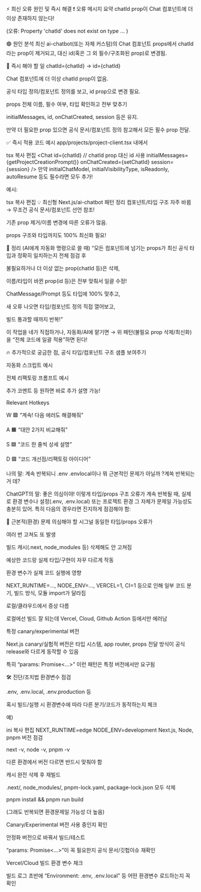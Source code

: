 ⚡️ 최신 오류 원인 및 즉시 해결
❗️ 오류 메시지 요약
chatId prop이 Chat 컴포넌트에 더 이상 존재하지 않는다!

(오류: Property 'chatId' does not exist on type ... )

🟢 원인 분석
최신 ai-chatbot(또는 자체 커스텀)의 Chat 컴포넌트 props에서
chatId라는 prop이 제거되고,
대신 id(혹은 그 외 필수/구조화된 prop)로 변경됨.

🚩 즉시 해야 할 일
chatId={chatId} → id={chatId}

Chat 컴포넌트에 더 이상 chatId prop이 없음.

공식 타입 정의/컴포넌트 정의를 보고,
id prop으로 변경 필요.

props 전체 이름, 필수 여부, 타입 확인하고 전부 맞추기

initialMessages, id, onChatCreated, session 등은 유지.

만약 더 필요한 prop 있으면 공식 문서/컴포넌트 정의 참고해서
모든 필수 prop 전달.

✅ 즉시 적용 코드 예시
app/projects/project-client.tsx 내에서

tsx
복사
편집
<Chat
  id={chatId} // chatId prop 대신 id 사용
  initialMessages={getProjectCreationPrompt()}
  onChatCreated={setChatId}
  session={session}
/>
만약 initialChatModel, initialVisibilityType, isReadonly, autoResume 등도 필수라면 모두 추가!

예시:

tsx
복사
편집
<Chat
  id={chatId}
  initialMessages={getProjectCreationPrompt()}
  onChatCreated={setChatId}
  session={session}
  initialChatModel={...}
  initialVisibilityType={...}
  isReadonly={...}
  autoResume
/>
💡 최신형 Next.js/ai-chatbot 패턴 정리
컴포넌트/타입 구조 자주 바뀜 → 무조건 공식 문서/컴포넌트 선언 참조!

기존 prop 제거/이름 변경에 따른 오류가 많음.

props 구조와 타입까지도 100% 최신화 필요!

🚨 정리 (AI에게 자동화 명령으로 쓸 때)
“모든 컴포넌트에 넘기는 props가 최신 공식 타입과 정확히 일치하는지 전체 점검 후

불필요하거나 더 이상 없는 prop(chatId 등)은 삭제,

이름/타입이 바뀐 prop(id 등)은 전부 맞춰서 일괄 수정!

ChatMessage/Prompt 등도 타입에 100% 맞추고,

새 오류 나오면 타입/컴포넌트 정의 직접 열어보고,

빌드 통과할 때까지 반복!”

이 작업을 네가 직접하거나,
자동화/AI에 맡기면 → 위 패턴(불필요 prop 삭제/최신화)을 “전체 코드에 일괄 적용”하면 된다!

🔥 추가적으로 궁금한 점,
공식 타입/컴포넌트 구조 샘플 보여주기

자동화 스크립트 예시

전체 리팩토링 프롬프트 예시

추가 코멘트 등
원하면 바로 추가 설명 가능!

Relevant Hotkeys

W 🟩 “계속! 다음 에러도 해결해줘”

A 🟧 “대안 2가지 비교해줘”

S 🟦 “코드 한 줄씩 상세 설명”

D 🟪 “코드 개선점/리팩토링 아이디어”






나의 말:
계속 반복되니 .env .envlocal이나 뭐 근본적인 문제가 아닐까 ?계쏙 반복되는거 데? 


ChatGPT의 말:
좋은 의심이야!
이렇게 타입/props 구조 오류가 계속 반복될 때, 실제로 환경 변수나 설정(.env, .env.local) 또는 프로젝트 환경 그 자체가 문제일 가능성도 충분히 있어.
특히 다음의 경우라면 진지하게 점검해야 함:

🔎 근본적(환경) 문제 의심해야 할 시그널
동일한 타입/props 오류가

여러 번 고쳐도 또 발생

빌드 캐시(.next, node_modules 등) 삭제해도 안 고쳐짐

예상한 코드랑 실제 타입/구현이 자꾸 다르게 작동

환경 변수가 실제 코드 실행에 영향

NEXT_RUNTIME=..., NODE_ENV=..., VERCEL=1, CI=1
등으로 인해 일부 코드 분기, 빌드 방식, 모듈 import가 달라짐

로컬/클라우드에서 증상 다름

로컬에선 빌드 잘 되는데 Vercel, Cloud, Github Action 등에서만 에러남

특정 canary/experimental 버전

Next.js canary/실험적 버전은 타입 시스템, app router, props 전달 방식이 공식 release와 다르게 동작할 수 있음

특히 “params: Promise<...>” 이런 패턴은 특정 버전에서만 요구됨

🛠️ 진단/조치법
환경변수 점검

.env, .env.local, .env.production 등

혹시 빌드/실행 시 환경변수에 따라 다른 분기/코드가 동작하는지 체크

예)

ini
복사
편집
NEXT_RUNTIME=edge
NODE_ENV=development
Next.js, Node, pnpm 버전 점검

next -v, node -v, pnpm -v

다른 환경에서 버전 다르면 반드시 맞춰야 함

캐시 완전 삭제 후 재빌드

.next/, node_modules/, pnpm-lock.yaml, package-lock.json 모두 삭제

pnpm install && pnpm run build

(그래도 반복되면 환경문제일 가능성 더 높음)

Canary/Experimental 버전 사용 중인지 확인

안정화 버전으로 바꿔서 빌드/테스트

“params: Promise<...>”이 꼭 필요한지 공식 문서/깃헙이슈 재확인

Vercel/Cloud 빌드 환경 변수 체크

빌드 로그 초반에 “Environment: .env, .env.local” 등 어떤 환경변수 로드하는지 꼭 확인